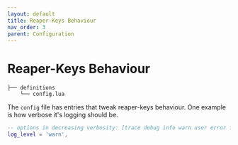 ```yaml
---
layout: default
title: Reaper-Keys Behaviour
nav_order: 3
parent: Configuration
---
```


# Reaper-Keys Behaviour

    ├── definitions
        └── config.lua

The `config` file has entries that tweak reaper-keys behaviour. One example is how verbose it's logging should be.

  ``` lua
  -- options in decreasing verbosity: [trace debug info warn user error fatal]
  log_level = 'warn',
  ```
